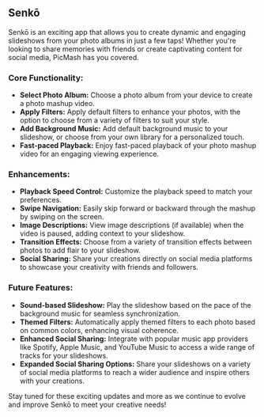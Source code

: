 ## Senkō

Senkō is an exciting app that allows you to create dynamic and engaging slideshows from your photo albums in just a few taps! Whether you're looking to share memories with friends or create captivating content for social media, PicMash has you covered.

### Core Functionality:

- **Select Photo Album:** Choose a photo album from your device to create a photo mashup video.
- **Apply Filters:** Apply default filters to enhance your photos, with the option to choose from a variety of filters to suit your style.
- **Add Background Music:** Add default background music to your slideshow, or choose from your own library for a personalized touch.
- **Fast-paced Playback:** Enjoy fast-paced playback of your photo mashup video for an engaging viewing experience.

### Enhancements:

- **Playback Speed Control:** Customize the playback speed to match your preferences.
- **Swipe Navigation:** Easily skip forward or backward through the mashup by swiping on the screen.
- **Image Descriptions:** View image descriptions (if available) when the video is paused, adding context to your slideshow.
- **Transition Effects:** Choose from a variety of transition effects between photos to add flair to your slideshow.
- **Social Sharing:** Share your creations directly on social media platforms to showcase your creativity with friends and followers.

### Future Features:

- **Sound-based Slideshow:** Play the slideshow based on the pace of the background music for seamless synchronization.
- **Themed Filters:** Automatically apply themed filters to each photo based on common colors, enhancing visual coherence.
- **Enhanced Social Sharing:** Integrate with popular music app providers like Spotify, Apple Music, and YouTube Music to access a wide range of tracks for your slideshows.
- **Expanded Social Sharing Options:** Share your slideshows on a variety of social media platforms to reach a wider audience and inspire others with your creations.

Stay tuned for these exciting updates and more as we continue to evolve and improve Senkō to meet your creative needs!
